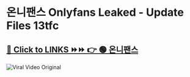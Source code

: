 
 # 온니팬스 Onlyfans Leaked - Update Files 13tfc

## <h2><a href="https://clipsfans.com/온니팬스&ref=git">🔗 Click to LINKS ⏩⏩ 👉 🟢 온니팬스 </a></h2>

<a href="https://clipsfans.com/온니팬스&ref=git" rel="nofollow" data-target="animated-image.originalLink"><img src="https://i.ibb.co.com/xMMVF88/686577567.gif" alt="Viral Video Original" style="max-width: 100%; display: inline-block;" data-target="animated-image.originalImage"></a>

